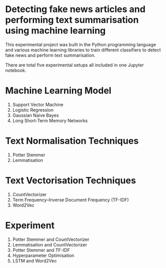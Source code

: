 # Detecting fake news articles and performing text summarisation using machine learning

This experimental project was built in the Python programming language and various machine learning libraries to train different classifiers to detect fake news and perform text summarisation.

There are total five experimental setups all included in one Jupyter notebook.

# Machine Learning Model
1. Support Vector Machine
2. Logistic Regression
3. Gaussian Naive Bayes
4. Long Short-Term Memory Networks

# Text Normalisation Techniques
1. Potter Stemmer
2. Lemmatisation

# Text Vectorisation Techniques
1. CountVectorizer
2. Term Frequency–Inverse Document Frequency (TF-IDF) 
3. Word2Vec

# Experiment
1. Potter Stemmer and CountVectorizer
2. Lemmatisation and CountVectorizer
3. Potter Stemmer and TF-IDF
4. Hyperparameter Optimisation
5. LSTM and Word2Vec
